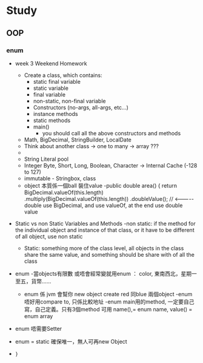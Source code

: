 # Study
## OOP
### enum

- week 3 Weekend Homework
  - Create a class, which contains:
    - static final variable
    - static variable
    - final variable
    - non-static, non-final variable
    - Constructors (no-args, all-args, etc...)
    - instance methods
    - static methods
    - main()
      - you should call all the above constructors and methods
  - Math, BigDecimal, StringBuilder, LocalDate
  - Think about another class -> one to many -> array ???
  - 
  - String Literal pool
  - Integer Byte, Short, Long, Boolean, Character -> Internal Cache (-128 to 127)
  - immutable - Stringbox, class
  - object 本質係一個ball 裝住value
  -public double area() {
        return BigDecimal.valueOf(this.length)
        .multiply(BigDecimal.valueOf(this.length))
        .doubleValue();  // <----- double use BigDecimal, and use valueOf, at the end use double value
- Static vs non Static Variables and Methods 
   -non static:  if the method for the individual object and instance of that class, 
   or it have to be different of all object, use non static
   - Static: something more of the class level, all objects in the class share the same value, 
      and something should be share with of all the class

- enum
  -當objects有限數 或唔會經常變就用enum ： color, 東南西北，星期一至五，貨幣......

  - enum 係 jvm 會幫你 new object create red 同blue 兩個object
 -enum 唔好用compare to, 只係比較地址
 -enum main用的method, 一定要自己寫，自己定義。只有3個method 可用 name(),= enum name, value() = enum array
 - enum 唔需要Setter
 - enum = static 確保唯一，無人可再new Object
- 
      }
